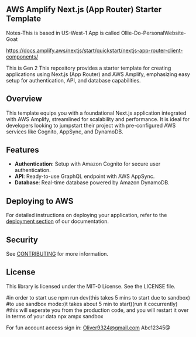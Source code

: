 ## AWS Amplify Next.js (App Router) Starter Template

Notes-This is based in US-West-1
App is called Ollie-Do-PersonalWebsite-Goat

https://docs.amplify.aws/nextjs/start/quickstart/nextjs-app-router-client-components/

This is Gen 2
This repository provides a starter template for creating applications using Next.js (App Router) and AWS Amplify, emphasizing easy setup for authentication, API, and database capabilities.

## Overview

This template equips you with a foundational Next.js application integrated with AWS Amplify, streamlined for scalability and performance. It is ideal for developers looking to jumpstart their project with pre-configured AWS services like Cognito, AppSync, and DynamoDB.

## Features

- **Authentication**: Setup with Amazon Cognito for secure user authentication.
- **API**: Ready-to-use GraphQL endpoint with AWS AppSync.
- **Database**: Real-time database powered by Amazon DynamoDB.

## Deploying to AWS

For detailed instructions on deploying your application, refer to the [deployment section](https://docs.amplify.aws/nextjs/start/quickstart/nextjs-app-router-client-components/#deploy-a-fullstack-app-to-aws) of our documentation.

## Security

See [CONTRIBUTING](CONTRIBUTING.md#security-issue-notifications) for more information.

## License

This library is licensed under the MIT-0 License. See the LICENSE file.



#in order to start use npm run dev(this takes 5 mins to start due to sandbox)
#to use sandbox mode:(it takes about 5 min to start)(run it cocurrently)
#this will seperate you from the production code, and you will restart it over in terms of your data
    npx ampx sandbox




For fun account access sign in:
Oliver9324@gmail.com
Abc12345@